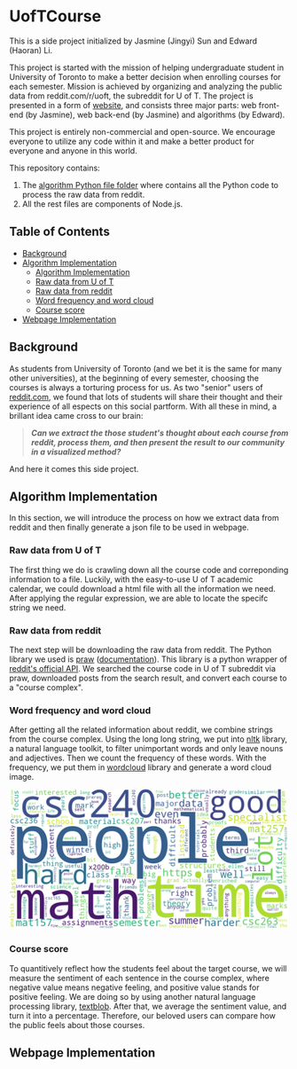 # UofTCourse

This is a side project initialized by Jasmine (Jingyi) Sun and Edward (Haoran) Li. 

This project is started with the mission of helping undergraduate student in University of Toronto to make a better decision when enrolling courses for each semester. Mission is achieved by organizing and analyzing the public data from reddit.com/r/uoft, the subreddit for U of T. The project is presented in a form of [website](http://rateyourcourses.ca), and consists three major parts: web front-end (by Jasmine), web back-end (by Jasmine) and algorithms (by Edward). 

This project is entirely non-commercial and open-source. We encourage everyone to utilize any code within it and make a better product for everyone and anyone in this world.

This repository contains:
1. The [algorithm Python file folder](CourseCloudFromReddit) where contains all the Python code to process the raw data from reddit.
2. All the rest files are components of Node.js.

## Table of Contents

- [Background](#background)
- [Algorithm Implementation](#algorithm-implementation)
    - [Algorithm Implementation](#algorithm-implementation)
    - [Raw data from U of T](#raw-data-from-u-of-t)
    - [Raw data from reddit](#raw-data-from-reddit)
    - [Word frequency and word cloud](word-frequency-and-word-cloud)
    - [Course score](#course-score)
- [Webpage Implementation](#Webpage-implementation)

## Background

As students from University of Toronto (and we bet it is the same for many other universities), at the beginning of every semester, choosing the courses is always a torturing process for us. As two "senior" users of [reddit.com](http://reddit.com), we found that lots of students will share their thought and their experience of all espects on this social partform. With all these in mind, a brillant idea came cross to our brain: 

> ***Can we extract the those student's thought about each course from reddit, process them, and then present the result to our community in a visualized method?*** 

And here it comes this side project.

## Algorithm Implementation

In this section, we will introduce the process on how we extract data from reddit and then finally generate a json file to be used in webpage.

### Raw data from U of T

The first thing we do is crawling down all the course code and correponding information to a file. Luckily, with the easy-to-use U of T academic calendar, we could download a html file with all the information we need. After applying the regular expression, we are able to locate the specifc string we need. 

### Raw data from reddit

The next step will be downloading the raw data from reddit. The Python library we used is [praw](https://github.com/praw-dev/praw) ([documentation](https://praw.readthedocs.io/en/latest/)). This library is a python wrapper of [reddit's official API](https://www.reddit.com/dev/api/). We searched the course code in U of T subreddit via praw, downloaded posts from the search result, and convert each course to a "course complex".

### Word frequency and word cloud

After getting all the related information about reddit, we combine strings from the course complex. Using the long long string, we put into [nltk](https://www.nltk.org) library, a natural language toolkit, to filter unimportant words and only leave nouns and adjectives. Then we count the frequency of these words. With the frequency, we put them in [wordcloud](https://amueller.github.io/word_cloud/) library and generate a word cloud image.

![Example WordCloud](wordcloud_example.png)

### Course score

To quantitively reflect how the students feel about the target course, we will measure the sentiment of each sentence in the course complex, where negative value means negative feeling, and positive value stands for positive feeling. We are doing so by using another natural language processing library, [textblob](https://textblob.readthedocs.io/en/dev/). After that, we average the sentiment value, and turn it into a percentage. Therefore, our beloved users can compare how the public feels about those courses.

## Webpage Implementation
